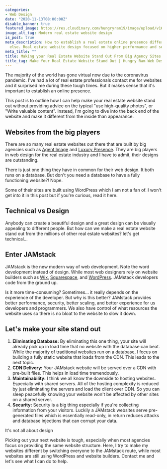 ```yaml
---
categories:
- Web Design
date: "2020-11-13T08:00:00Z"
disable_banner: true
featured_image: https://res.cloudinary.com/hungryram19/image/upload/v1605336010/hungryram/idx_qpqe5l.png
image_alt_tag: Modern real estate website design
is_post: true
meta_description: How to establish a real estate online presence different from everybody
  else. Real estate website design focused on higher performance and security.
meta_title: ""
title: Making your Real Estate Website Stand Out From Big Agency Sites
title_tag: Make Your Real Estate Website Stand Out | Hungry Ram Web Design
---
```

The majority of the world has gone virtual now due to the coronavirus pandemic. I've had a lot of real estate professionals contact me for websites and it surprised me during these tough times. But it makes sense that it's important to establish an online presence.

This post is to outline how I can help make your real estate website stand out without providing advice on the typical "use high-quality photos", or "Write valuable content". Instead, I'm going to dive into the back end of the website and make it different from the inside than appearance.

## Websites from the big players

There are so many real estate websites out there that are built by big agencies such as [Agent Image](https://www.agentimage.com/) and [Luxury Presence](). They are big players in web design for the real estate industry and I have to admit, their designs are outstanding.

There is just one thing they have in common for their web design. It both runs on a database.  But don't you need a database to have a fully functioning website?! Nope.

Some of their sites are built using WordPress which I am not a fan of. I won't get into it in this post but if you're curious, read it here.

## Technical vs Design

Anybody can create a beautiful design and a great design can be visually appealing to different people. But how can we make a real estate website stand out from the millions of other real estate websites? let's get technical...

## Enter JAMstack

JAMstack is the new modern way of web development. Note the word development instead of design. While most web designers rely on website builders such as [Wix](https://www.wix.com/), [Squarespace](https://www.squarespace.com/), and [WordPress](). JAMstack developers code from the ground up.

Is it more time-consuming? Sometimes... it really depends on the experience of the developer. But why is this better? JAMstack provides better performance, security, better scaling, and better experience for us developers and programmers. We also have control of what resources the website uses so there is no bloat to the website to slow it down.

## Let's make your site stand out

1. **Eliminating Database:** By eliminating this one thing, your site will already pick up in load time that no website with the database can beat. While the majority of traditional websites run on a database, I focus on building a fully static website that loads from the CDN. This leads to the next topic.
2. **CDN Delivery:** Your JAMstack website will be served over a CDN with pre-built files. This helps in load time tremendously.
3. **Maintainability:** I think we all know the downside to hosting websites. Especially with shared servers. All of the hosting complexity is reduced by just eliminating the servers and load the client over CDN. So you can sleep peacefully knowing your website won't be affected by other sites on a shared server.
4. **Security:** Security is a big thing especially if you're collecting information from your visitors. Luckily a JAMstack websites serve pre-generated files which is essentially read-only, in return reduces attacks and database injections that can corrupt your data.

It's not all about design

Picking out your next website is tough, especially when most agencies focus on providing the same website structure. Here, I try to make my websites different by switching everyone to the JAMstack route, while most websites are still using WordPress and website builders. Contact me and let's see what I can do to help.